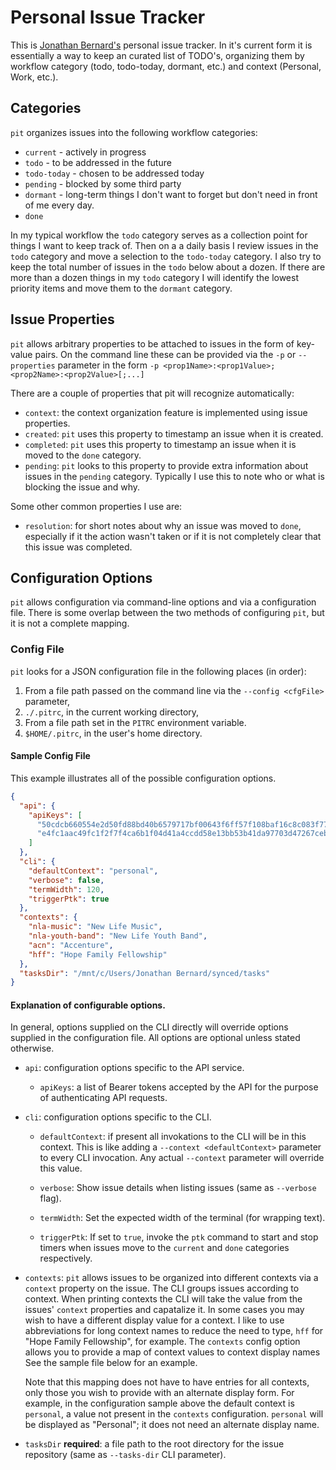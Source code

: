# Personal Issue Tracker

This is [Jonathan Bernard's](mailto:jonathan@jdbernard.com) personal issue
tracker. In it's current form it is essentially a way to keep an curated list of
TODO's, organizing them by workflow category (todo, todo-today, dormant, etc.)
and context (Personal, Work, etc.).

## Categories

`pit` organizes issues into the following workflow categories:

- `current` - actively in progress
- `todo` - to be addressed in the future
- `todo-today` - chosen to be addressed today
- `pending` - blocked by some third party
- `dormant` - long-term things I don't want to forget but don't need in front
  of me every day.
- `done`

In my typical workflow the `todo` category serves as a collection point for
things I want to keep track of. Then on a a daily basis I review issues in the
`todo` category and move a selection to the `todo-today` category. I also try
to keep the total number of issues in the `todo` below about a dozen. If there
are more than a dozen things in my `todo` category I will identify the lowest
priority items and move them to the `dormant` category.

## Issue Properties

`pit` allows arbitrary properties to be attached to issues in the form of
key-value pairs. On the command line these can be provided via the `-p` or
`--properties` parameter in the form
`-p <prop1Name>:<prop1Value>;<prop2Name>:<prop2Value>[;...]`

There are a couple of properties that pit will recognize automatically:

- `context`: the context organization feature is implemented using issue
  properties.
- `created`: `pit` uses this property to timestamp an issue when it is created.
- `completed`: `pit` uses this property to timestamp an issue when it is moved
  to the `done` category.
- `pending`: `pit` looks to this property to provide extra information about
  issues in the `pending` category. Typically I use this to note who or what is
  blocking the issue and why.

Some other common properties I use are:

- `resolution`: for short notes about why an issue was moved to `done`,
  especially if it the action wasn't taken or if it is not completely clear
  that this issue was completed.

## Configuration Options

`pit` allows configuration via command-line options and via a configuration
file. There is some overlap between the two methods of configuring `pit`, but
it is not a complete mapping.

### Config File

`pit` looks for a JSON configuration file in the following places (in order):

1. From a file path passed on the command line via the `--config <cfgFile>` parameter,
2. `./.pitrc`, in the current working directory,
3. From a file path set in the `PITRC` environment variable.
4. `$HOME/.pitrc`, in the user's home directory.


#### Sample Config File

This example illustrates all of the possible configuration options.

```json
{
  "api": {
    "apiKeys": [
      "50cdcb660554e2d50fd88bd40b6579717bf00643f6ff57f108baf16c8c083f77",
      "e4fc1aac49fc1f2f7f4ca6b1f04d41a4ccdd58e13bb53b41da97703d47267ceb",
    ]
  },
  "cli": {
    "defaultContext": "personal",
    "verbose": false,
    "termWidth": 120,
    "triggerPtk": true
  },
  "contexts": {
    "nla-music": "New Life Music",
    "nla-youth-band": "New Life Youth Band",
    "acn": "Accenture",
    "hff": "Hope Family Fellowship"
  },
  "tasksDir": "/mnt/c/Users/Jonathan Bernard/synced/tasks"
}
```

#### Explanation of configurable options.

In general, options supplied on the CLI directly will override options supplied
in the configuration file. All options are optional unless stated otherwise.

* `api`: configuration options specific to the API service.

  - `apiKeys`: a list of Bearer tokens accepted by the API for the purpose of
    authenticating API requests.

* `cli`: configuration options specific to the CLI.

  - `defaultContext`: if present all invokations to the CLI will
    be in this context. This is like adding a `--context <defaultContext>`
    parameter to every CLI invocation. Any actual `--context` parameter will
    override this value.

  - `verbose`: Show issue details when listing issues (same as
    `--verbose` flag).

  - `termWidth`: Set the expected width of the terminal (for wrapping text).

  - `triggerPtk`: If set to `true`, invoke the `ptk` command to start and stop
    timers when issues move to the `current` and `done` categories
    respectively.

* `contexts`: `pit` allows issues to be organized into different contexts via
  a `context` property on the issue. The CLI groups issues according to
  context. When printing contexts the CLI will take the value from the issues'
  `context` properties and capatalize it. In some cases you may wish to have a
  different display value for a context. I like to use abbreviations for long
  context names to reduce the need to type, `hff` for "Hope Family Fellowship",
  for example. The `contexts` config option allows you to provide a map of
  context values to context display names See the sample file below for an
  example.

  Note that this mapping does not have to have entries for all contexts, only
  those you wish to provide with an alternate display form. For example, in the
  configuration sample above the default context is `personal`, a value not
  present in the `contexts` configuration. `personal` will be displayed as
  "Personal"; it does not need an alternate display name.

* `tasksDir` **required**: a file path to the root directory for the issue
  repository (same as `--tasks-dir` CLI parameter).
